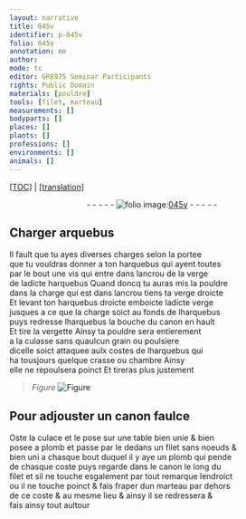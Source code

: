 ```yaml
---
layout: narrative
title: 045v
identifier: p-045v
folio: 045v
annotation: no
author:
mode: tc
editor: GR8975 Seminar Participants
rights: Public Domain
materials: [pouldre]
tools: [filet, marteau]
measurements: []
bodyparts: []
places: []
plants: []
professions: []
environments: []
animals: []
---
```


<p><a href="{{ site.baseurl }}/diplomatic/">[TOC]</a> | <a href="{{ site.baseurl }}/_texts/p-045v_tl.md/">[translation]</a></p><div class="folio" align="center">- - - - - <a href="http://gallica.bnf.fr/ark:/12148/btv1b10500001g/f96.image" target="_blank"><img src="https://cu-mkp.github.io/2017-workshop-edition/assets/photo-icon.png" alt="folio image: " style="display:inline-block; margin-bottom:-3px;"/>045v</a> - - - - - </div>  
  

## Charger arquebus

 
Il fault que tu ayes diverses charges selon la portee<br/> que tu vouldras donner a ton harquebus qui ayent toutes<br/> par le bout une vis qui entre dans lancrou de la verge<br/> de ladicte harquebus Quand doncq tu auras mis la <span class="m">pouldre</span><br/> dans la charge qui est dans lancrou tiens ta verge droicte<br/> Et levant ton harquebus droicte emboicte ladicte verge<br/> jusques a ce que la charge soict au fonds de lharquebus<br/> puys redresse lharquebus la bouche du canon en hault<br/> Et tire la vergette Ainsy ta <span class="m">pouldre</span> sera entierement<br/> a la culasse sans quaulcun grain ou poulsiere<br/> dicelle soict attaquee aulx costes de lharquebus qui<br/> ha tousjours quelque crasse ou chambre Ainsy<br/> elle ne repoulsera poinct Et tireras plus justement
 
> *Figure*
> <a href="https://drive.google.com/open?id=0B9-oNrvWdlO5ZlVWTkcyU2FfanM" target="_blank"><img src="https://cu-mkp.github.io/GR8975-edition/assets/photo-icon.png" alt="Figure" style="display:inline-block; margin-bottom:-3px;"/></a>
 
 
  

## Pour adjouster un canon faulce

 
Oste la culace et le pose sur une table bien unie & bien<br/> posee a plomb et passe par le dedans un <span class="tl">filet</span> sans noeuds &<br/> bien uni a chasque bout duquel il y aye un plomb qui pende<br/> de chasque coste puys regarde dans le canon le long du<br/> filet et sil ne touche esgalement par tout remarque lendroict<br/> ou il ne touche poinct & fais fraper dun <span class="tl">marteau</span> par dehors<br/> de ce coste & au mesme lieu & ainsy il se redressera &<br/> fais ainsy tout aultour
 
